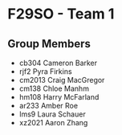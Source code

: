 # F29SO - Team 1

## Group Members

- cb304 Cameron Barker
- rjf2 Pyra Firkins
- cm2013 Craig MacGregor
- cm138 Chloe Manhm
- hm108 Harry McFarland
- ar233 Amber Roe
- lms9 Laura Schauer
- xz2021 Aaron Zhang
